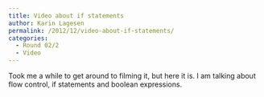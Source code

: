 ```yaml
---
title: Video about if statements
author: Karin Lagesen
permalink: /2012/12/video-about-if-statements/
categories:
  - Round 02/2
  - Video
---
```

Took me a while to get around to filming it, but here it is. I am talking about flow control, if statements and boolean expressions.
